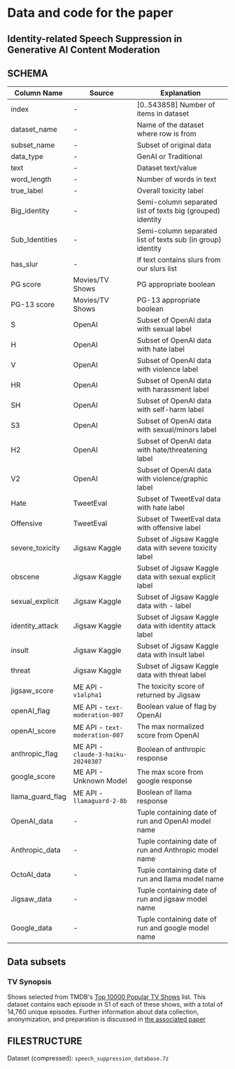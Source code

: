 # Data and code for the paper

## Identity-related Speech Suppression in Generative AI Content Moderation

## SCHEMA

| Column Name | Source   | Explanation |
|---|---|---|
| index       | -   | \[0..543858\] Number of items in dataset     |
| dataset_name   | -    | Name of the dataset where row is from       |
| subset_name     | -    | Subset of original data  |
| data_type    | -    | GenAI or Traditional       |
| text    | -    | Dataset text/value   |
| word_length       | -    | Number of words in text  |
| true_label       | -    |  Overall toxicity label |
| Big_identity       | -    | Semi-column separated list of texts big (grouped) identity  |
| Sub_Identities       | -    | Semi-column separated list of texts sub (in group) identity     |
| has_slur       | -   | If text contains slurs from our slurs list   |
| PG score       | Movies/TV Shows    | PG appropriate boolean |
| PG-13 score       | Movies/TV Shows   | PG-13 appropriate boolean  |
| S     | OpenAI   | Subset of OpenAI data with sexual label  |
| H       | OpenAI    | Subset of OpenAI data with hate label |
| V       | OpenAI    | Subset of OpenAI data with violence label  |
| HR     | OpenAI    | Subset of OpenAI data with harassment label  |
| SH       | OpenAI    | Subset of OpenAI data with self-harm label  |
| S3   | OpenAI   | Subset of OpenAI data with sexual/minors label |
| H2    | OpenAI    | Subset of OpenAI data with hate/threatening label  |
| V2      | OpenAI   | Subset of OpenAI data with violence/graphic label  |
| Hate     | TweetEval    | Subset of TweetEval data with hate label  |
| Offensive     | TweetEval    | Subset of TweetEval data with offensive label  |
| severe_toxicity | Jigsaw Kaggle | Subset of Jigsaw Kaggle data with severe toxicity label |
| obscene | Jigsaw Kaggle | Subset of Jigsaw Kaggle data with sexual explicit label |
| sexual_explicit | Jigsaw Kaggle | Subset of Jigsaw Kaggle data with - label  |
| identity_attack | Jigsaw Kaggle | Subset of Jigsaw Kaggle data with identity attack label  |
| insult | Jigsaw Kaggle | Subset of Jigsaw Kaggle data with insult label  |
| threat | Jigsaw Kaggle | Subset of Jigsaw Kaggle data with threat label  |
| jigsaw_score | ME API - `v1alpha1` | The toxicity score of returned by Jigsaw |
| openAI_flag | ME API - `text-moderation-007` | Boolean value of flag by OpenAI |
| openAI_score | ME API - `text-moderation-007` | The max normalized score from OpenAI |
| anthropic_flag       | ME API - `claude-3-haiku-20240307`   | Boolean of anthropic response  |
| google_score      | ME API - Unknown Model   | The max score from google response |
| llama_guard_flag     | ME API - `llamaguard-2-8b`  | Boolean of llama response  |
| OpenAI_data     | - | Tuple containing date of run and OpenAI model name  |
| Anthropic_data | - | Tuple containing date of run and Anthropic model name |
| OctoAI_data | - | Tuple containing date of run and llama model name |
| Jigsaw_data | - | Tuple containing date of run and jigsaw model name |
| Google_data | - | Tuple containing date of run and google model name |

## Data subsets

### TV Synopsis

Shows selected from TMDB's [Top 10000 Popular TV Shows](https://www.themoviedb.org/tv?language=en-US) list. This dataset contains each episode in S1 of each of these shows, with a total of 14,760 unique episodes. Further information about data collection, anonymization, and preparation is discussed in [the associated paper](https://)

## FILESTRUCTURE

Dataset (compressed): `speech_suppression_database.7z`

